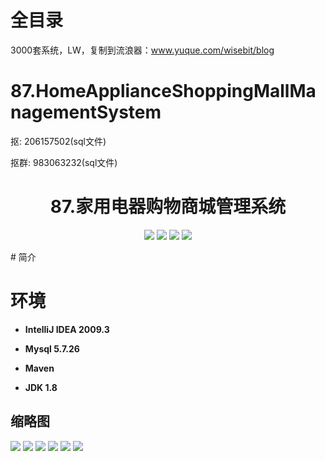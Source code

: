 # 全目录

3000套系统，LW，复制到流浪器：www.yuque.com/wisebit/blog

# 87.HomeApplianceShoppingMallManagementSystem

<p>抠: 206157502(sql文件)</p>
<p>抠群: 983063232(sql文件)</p>

<p><h1 align="center">87.家用电器购物商城管理系统</h1></p>

<p align="center">
	<img src="https://img.shields.io/badge/jdk-1.8-orange.svg"/>
    <img src="https://img.shields.io/badge/servlet-5.x-lightgrey.svg"/>
    <img src="https://img.shields.io/badge/jsp-3.x-blue.svg"/>
    <img src="https://img.shields.io/badge/jdbc-3.x-blue.svg"/>
</p>
# 简介



# 环境

- <b>IntelliJ IDEA 2009.3</b>

- <b>Mysql 5.7.26</b>

- <b>Maven</b>

- <b>JDK 1.8</b>


## 缩略图

![](https://bitwise.oss-cn-heyuan.aliyuncs.com/2024/9/10/83fca0df-b5d3-46cb-b377-52c08161403d.png)
![](https://bitwise.oss-cn-heyuan.aliyuncs.com/2024/9/10/ae0c0ad3-0ca1-4975-8b9d-7cce60bd7667.png)
![](https://bitwise.oss-cn-heyuan.aliyuncs.com/2024/9/10/5f8222dd-1152-49de-93ee-adc2bc479292.png)
![](https://bitwise.oss-cn-heyuan.aliyuncs.com/2024/9/10/5d9264c8-4a70-4e3a-a646-5da429307614.png)
![](https://bitwise.oss-cn-heyuan.aliyuncs.com/2024/9/10/1a15e0ff-780c-48e0-abf5-59ce91bad82f.png)
![](https://bitwise.oss-cn-heyuan.aliyuncs.com/2024/9/10/e9f126df-4525-4a2b-9c2e-8dc3fda2c6e2.png)



